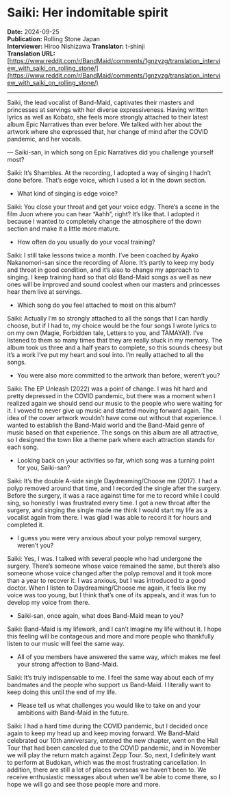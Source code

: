 ﻿# Saiki: Her indomitable spirit

**Date:** 2024-09-25  
**Publication:** Rolling Stone Japan  
**Interviewer:** Hiroo Nishizawa  **Translator:** t-shinji  
**Translation URL:** [https://www.reddit.com/r/BandMaid/comments/1gnzyzg/translation_interview_with_saiki_on_rolling_stone/](https://www.reddit.com/r/BandMaid/comments/1gnzyzg/translation_interview_with_saiki_on_rolling_stone/)  

---

Saiki, the lead vocalist of Band-Maid, captivates their masters and princesses at servings with her diverse expressiveness. Having written lyrics as well as Kobato, she feels more strongly attached to their latest album Epic Narratives than ever before. We talked with her about the artwork where she expressed that, her change of mind after the COVID pandemic, and her vocals.

― Saiki-san, in which song on Epic Narratives did you challenge yourself most?

Saiki: It’s Shambles. At the recording, I adopted a way of singing I hadn’t done before. That’s edge voice, which I used a lot in the down section.

- What kind of singing is edge voice?

Saiki: You close your throat and get your voice edgy. There’s a scene in the film Juon where you can hear “Aahh”, right? It’s like that. I adopted it because I wanted to completely change the atmosphere of the down section and make it a little more mature.

- How often do you usually do your vocal training?

Saiki: I still take lessons twice a month. I’ve been coached by Ayako Nakanomori-san since the recording of Alone. It’s partly to keep my body and throat in good condition, and it’s also to change my approach to singing. I keep training hard so that old Band-Maid songs as well as new ones will be improved and sound coolest when our masters and princesses hear them live at servings.

- Which song do you feel attached to most on this album?

Saiki: Actually I’m so strongly attached to all the songs that I can hardly choose, but if I had to, my choice would be the four songs I wrote lyrics to on my own (Magie, Forbidden tale, Letters to you, and TAMAYA!). I’ve listened to them so many times that they are really stuck in my memory. The album took us three and a half years to complete, so this sounds cheesy but it’s a work I’ve put my heart and soul into. I’m really attached to all the songs.

- You were also more committed to the artwork than before, weren’t you?

Saiki: The EP Unleash (2022) was a point of change. I was hit hard and pretty depressed in the COVID pandemic, but there was a moment when I realized again we should send our music to the people who were waiting for it. I vowed to never give up music and started moving forward again. The idea of the cover artwork wouldn’t have come out without that experience. I wanted to establish the Band-Maid world and the Band-Maid genre of music based on that experience. The songs on this album are all attractive, so I designed the town like a theme park where each attraction stands for each song.

- Looking back on your activities so far, which song was a turning point for you, Saiki-san?

Saiki: It’s the double A-side single Daydreaming/Choose me (2017). I had a polyp removed around that time, and I recorded the single after the surgery. Before the surgery, it was a race against time for me to record while I could sing, so honestly I was frustrated every time. I got a new throat after the surgery, and singing the single made me think I would start my life as a vocalist again from there. I was glad I was able to record it for hours and completed it.

- I guess you were very anxious about your polyp removal surgery, weren’t you?

Saiki: Yes, I was. I talked with several people who had undergone the surgery. There’s someone whose voice remained the same, but there’s also someone whose voice changed after the polyp removal and it took more than a year to recover it. I was anxious, but I was introduced to a good doctor. When I listen to Daydreaming/Choose me again, it feels like my voice was too young, but I think that’s one of its appeals, and it was fun to develop my voice from there.

- Saiki-san, once again, what does Band-Maid mean to you?

Saiki: Band-Maid is my lifework, and I can’t imagine my life without it. I hope this feeling will be contageous and more and more people who thankfully listen to our music will feel the same way.

- All of you members have answered the same way, which makes me feel your strong affection to Band-Maid.

Saiki: It’s truly indispensable to me. I feel the same way about each of my bandmates and the people who support us Band-Maid. I literally want to keep doing this until the end of my life.

- Please tell us what challenges you would like to take on and your ambitions with Band-Maid in the future.

Saiki: I had a hard time during the COVID pandemic, but I decided once again to keep my head up and keep moving forward. We Band-Maid celebrated our 10th anniversary, entered the new chapter, went on the Hall Tour that had been canceled due to the COVID pandemic, and in November we will play the return match against Zepp Tour. So, next, I definitely want to perform at Budokan, which was the most frustrating cancellation. In addition, there are still a lot of places overseas we haven’t been to. We receive enthusiastic messages about when we’ll be able to come there, so I hope we will go and see those people more and more.
